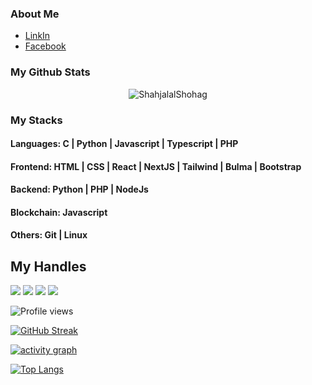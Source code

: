 ### About Me
- [LinkIn](https://www.linkedin.com/in/mdabbas-cse/)
- [Facebook](https://www.facebook.com/gmabbas12125)

### My Github Stats
<p align="center"> <img src="https://github-readme-stats.vercel.app/api?username=mdabbas-cse&show_icons=true&count_private=true&theme=dark" alt="ShahjalalShohag" />

### My Stacks
#### Languages: C | Python | Javascript | Typescript | PHP 

#### Frontend: HTML | CSS | React | NextJS | Tailwind | Bulma | Bootstrap

#### Backend: Python | PHP | NodeJs

#### Blockchain: Javascript

#### Others: Git | Linux 

## My Handles
 [<img src="https://img.shields.io/badge/ShahjalalShohag-151515?style=for-the-badge&logo=linkedin&logoColor=white">](https://www.linkedin.com/in/shahjalal-shohag-394332156/)
 [<img src="https://img.shields.io/badge/ShahjalalShohag-151515?style=for-the-badge&logo=SVG&logoColor=79740e">](https://profile-summary-for-github.com/user/ShahjalalShohag) 
 [<img src="https://img.shields.io/badge/YouKn0wWho-151515?style=for-the-badge&logo=SVG&logoColor=79740e">](https://codeforces.com/profile/YouKn0wWho) 
 [<img src="https://img.shields.io/badge/sjshohag-151515?style=for-the-badge&logo=SVG&logoColor=79740e">](https://www.codechef.com/users/sjshohag) 

![Profile views](https://gpvc.arturio.dev/ShahjalalShohag)
 
<!--  CONTRIBUTION AND STREAK BLOCK -->
 [![GitHub Streak](https://github-readme-streak-stats.herokuapp.com/?user=ShahjalalShohag&currStreakNum=2FD3EB&fire=pink&sideLabels=F00&theme=nightowl)](https://git.io/streak-stats)
 
 <!-- ACTIVITY GRAPH TRACKER -->
[![activity graph](https://activity-graph.herokuapp.com/graph?username=ShahjalalShohag&theme=react-dark)](https://github.com/ShahjalalShohag/github-readme-activity-graph)
 
 <!--  TOP LANGUAGES STATISTICS -->
 [![Top Langs](https://github-readme-stats.vercel.app/api/top-langs/?username=mdabbas-cse&theme=dark&layout=compact&align=right&width=40%)](https://github.com/mdabbas-cse/github-readme-stats)
